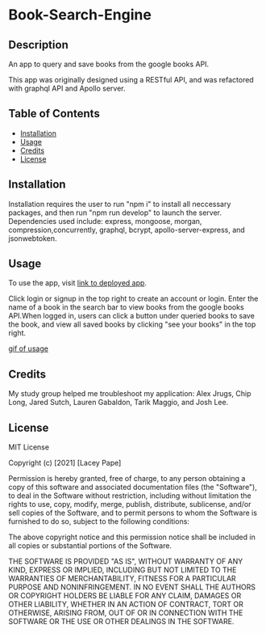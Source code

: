 # Book-Search-Engine

## Description

An app to query and save books from the google books API.

This app was originally designed using a RESTful API, and was refactored with graphql API and Apollo server.

## Table of Contents

- [Installation](#installation)
- [Usage](#usage)
- [Credits](#credits)
- [License](#license)

## Installation

Installation requires the user to run "npm i" to install all neccessary packages, and then run "npm run develop" to launch the server. Dependencies used include: express, mongoose, morgan, compression,concurrently, graphql, bcrypt, apollo-server-express, and jsonwebtoken.

## Usage

To use the app, visit [link to deployed app](https://dashboard.heroku.com/apps/rocky-cove-15007).

Click login or signup in the top right to create an account or login. Enter the name of a book in the search bar to view books from the google books API.When logged in, users can click a button under queried books to save the book, and view all saved books by clicking "see your books" in the top right.

[gif of usage](./assets/budget-tracker.gif)

## Credits

My study group helped me troubleshoot my application: Alex Jrugs, Chip Long, Jared Sutch, Lauren Gabaldon, Tarik Maggio, and Josh Lee.

## License

MIT License

Copyright (c) [2021] [Lacey Pape]

Permission is hereby granted, free of charge, to any person obtaining a copy
of this software and associated documentation files (the "Software"), to deal
in the Software without restriction, including without limitation the rights
to use, copy, modify, merge, publish, distribute, sublicense, and/or sell
copies of the Software, and to permit persons to whom the Software is
furnished to do so, subject to the following conditions:

The above copyright notice and this permission notice shall be included in all
copies or substantial portions of the Software.

THE SOFTWARE IS PROVIDED "AS IS", WITHOUT WARRANTY OF ANY KIND, EXPRESS OR
IMPLIED, INCLUDING BUT NOT LIMITED TO THE WARRANTIES OF MERCHANTABILITY,
FITNESS FOR A PARTICULAR PURPOSE AND NONINFRINGEMENT. IN NO EVENT SHALL THE
AUTHORS OR COPYRIGHT HOLDERS BE LIABLE FOR ANY CLAIM, DAMAGES OR OTHER
LIABILITY, WHETHER IN AN ACTION OF CONTRACT, TORT OR OTHERWISE, ARISING FROM,
OUT OF OR IN CONNECTION WITH THE SOFTWARE OR THE USE OR OTHER DEALINGS IN THE
SOFTWARE.
